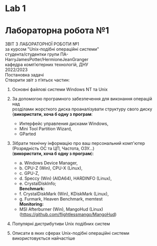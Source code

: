 # Lab 1
# Лабораторна робота №1


ЗВІТ З ЛАБОРАТОРНОЇ РОБОТИ №1  
за курсом "Unix-подібні операційні системи"  
студента/студентки групи ПА-  
HarryJamesPotter/HermioneJeanGranger  
кафедра комп’ютерних технологій, ДНУ  
2022/2023  
Постановка задачі  
Створити звіт з п’ятьох частин:
1) Основні файлові системи Windows NT та Unix  
2) За допомогою програмного забезпечення для виконання операцій над  
розділами жорсткого диска проаналізувати структуру свого диску  
{**використати, хоча б одну з програм**: 
	* Интерфейс управления дисками Windows, 
	* Mini Tool Partition Wizard, 
	* GParted

3) Зібрати технічну інформацію про ваш персональний комп'ютер  
(Розрядність ОС та ЦП, Частота, ОЗУ…)  
(**використати, хоча б одну з програм**):  
	* a. Windows Device Manager,  
	* b. CPU-Z (Win), CPU-X (Linux),   
	* c. GPU-Z,  
	* d. Speccy (Win) (AIDA64), HARDINFO (Linux),  
	* e. CrystalDiskInfo;  
	**Benchmark:**
	* f. CrystalDiskMark (Win), KDiskMark (Linux),  
	* g. Furmark, Heaven Benchmark, memtest  
	**Monitoring:**
	* MSI Afterburner (Win), MangoHud (Linux) (https://github.com/flightlessmango/MangoHud)  

4) Популярні дистрибутиви Unix подібних систем
5) Описати в яких сферах Unix-подібні операційні системи використовується найчастіше  


